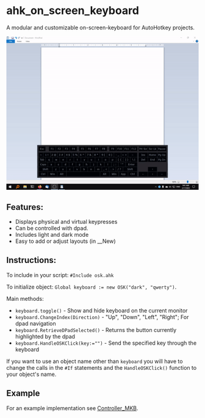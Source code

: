 # ahk_on_screen_keyboard

A modular and customizable on-screen-keyboard for AutoHotkey projects.

![demonstration](./demonstration.gif)

## Features:
  * Displays physical and virtual keypresses
  * Can be controlled with dpad.
  * Includes light and dark mode
  * Easy to add or adjust layouts (in __New)

## Instructions:

To include in your script: `#Include osk.ahk`

To initialize object: `Global keyboard := new OSK("dark", "qwerty")`.

Main methods:
* `keyboard.toggle()` - Show and hide keyboard on the current monitor
* `keyboard.ChangeIndex(Direction)` - "Up", "Down", "Left", "Right"; For dpad navigation
* `keyboard.RetrieveDPadSelected()` - Returns the button currently highlighted by the dpad
* `keyboard.HandleOSKClick(key:="")` - Send the specified key through the keyboard

If you want to use an object name other than `keyboard` you will have to change the calls in the `#If` statements and the `HandleOSKClick()` function to your object's name.

## Example

For an example implementation see [Controller_MKB](https://github.com/henrystern/controller_mkb).

